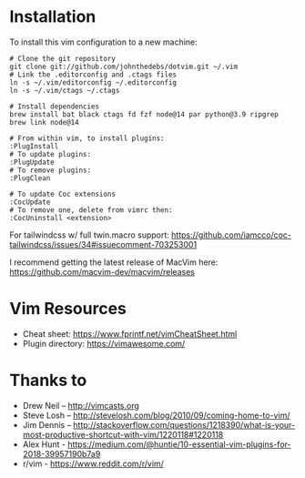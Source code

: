 Installation
============

To install this vim configuration to a new machine:

    # Clone the git repository
    git clone git://github.com/johnthedebs/dotvim.git ~/.vim
    # Link the .editorconfig and .ctags files
    ln -s ~/.vim/editorconfig ~/.editorconfig
    ln -s ~/.vim/ctags ~/.ctags

    # Install dependencies
    brew install bat black ctags fd fzf node@14 par python@3.9 ripgrep
    brew link node@14

    # From within vim, to install plugins:
    :PlugInstall
    # To update plugins:
    :PlugUpdate
    # To remove plugins:
    :PlugClean

    # To update Coc extensions
    :CocUpdate
    # To remove one, delete from vimrc then:
    :CocUninstall <extension>


For tailwindcss w/ full twin.macro support:
https://github.com/iamcco/coc-tailwindcss/issues/34#issuecomment-703253001

I recommend getting the latest release of MacVim here:
https://github.com/macvim-dev/macvim/releases


Vim Resources
=============

* Cheat sheet: https://www.fprintf.net/vimCheatSheet.html
* Plugin directory: https://vimawesome.com/


Thanks to
=========

* Drew Neil – http://vimcasts.org
* Steve Losh – http://stevelosh.com/blog/2010/09/coming-home-to-vim/
* Jim Dennis – http://stackoverflow.com/questions/1218390/what-is-your-most-productive-shortcut-with-vim/1220118#1220118
* Alex Hunt - https://medium.com/@huntie/10-essential-vim-plugins-for-2018-39957190b7a9
* r/vim - https://www.reddit.com/r/vim/
